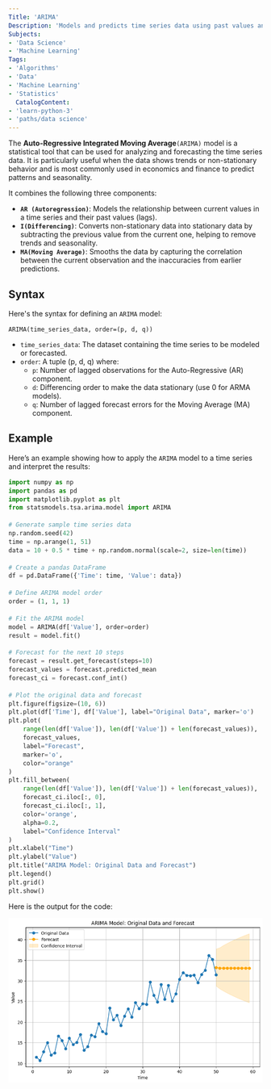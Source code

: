 ```yaml
---
Title: 'ARIMA'
Description: 'Models and predicts time series data using past values and trends to forecast future values.'
Subjects:
- 'Data Science'
- 'Machine Learning'
Tags:
- 'Algorithms'
- 'Data'
- 'Machine Learning'
- 'Statistics'
  CatalogContent:
- 'learn-python-3'
- 'paths/data science'
---
```


The **Auto-Regressive Integrated Moving Average**`(ARIMA)` model is a statistical tool that can be used for analyzing and forecasting the time series data. It is particularly useful when the data shows trends or non-stationary behavior and is most commonly used in economics and finance to predict patterns and seasonality.

It combines the following three components:

- **`AR (Autoregression)`**: Models the relationship between current values in a time series and their past values (lags).
- **`I(Differencing)`**: Converts non-stationary data into stationary data by subtracting the previous value from the current one, helping to remove trends and seasonality.
- **`MA(Moving Average)`**: Smooths the data by capturing the correlation between the current observation and the inaccuracies from earlier predictions.

## Syntax

Here's the syntax for defining an `ARIMA` model:

```pseudo
ARIMA(time_series_data, order=(p, d, q))
```

- `time_series_data`: The dataset containing the time series to be modeled or forecasted.
- `order`: A tuple (p, d, q) where:
  - `p`: Number of lagged observations for the Auto-Regressive (AR) component.
  - `d`: Differencing order to make the data stationary (use 0 for ARMA models).
  - `q`: Number of lagged forecast errors for the Moving Average (MA) component.

## Example

Here’s an example showing how to apply the `ARIMA` model to a time series and interpret the results:

```py
import numpy as np
import pandas as pd
import matplotlib.pyplot as plt
from statsmodels.tsa.arima.model import ARIMA

# Generate sample time series data
np.random.seed(42)
time = np.arange(1, 51)
data = 10 + 0.5 * time + np.random.normal(scale=2, size=len(time))

# Create a pandas DataFrame
df = pd.DataFrame({'Time': time, 'Value': data})

# Define ARIMA model order
order = (1, 1, 1)

# Fit the ARIMA model
model = ARIMA(df['Value'], order=order)
result = model.fit()

# Forecast for the next 10 steps
forecast = result.get_forecast(steps=10)
forecast_values = forecast.predicted_mean
forecast_ci = forecast.conf_int()

# Plot the original data and forecast
plt.figure(figsize=(10, 6))
plt.plot(df['Time'], df['Value'], label="Original Data", marker='o')
plt.plot(
    range(len(df['Value']), len(df['Value']) + len(forecast_values)),
    forecast_values,
    label="Forecast",
    marker='o',
    color="orange"
)
plt.fill_between(
    range(len(df['Value']), len(df['Value']) + len(forecast_values)),
    forecast_ci.iloc[:, 0],
    forecast_ci.iloc[:, 1],
    color='orange',
    alpha=0.2,
    label="Confidence Interval"
)
plt.xlabel("Time")
plt.ylabel("Value")
plt.title("ARIMA Model: Original Data and Forecast")
plt.legend()
plt.grid()
plt.show()
```

Here is the output for the code:

![ARIMA Model](https://raw.githubusercontent.com/Codecademy/docs/main/media/arima-example.png)
